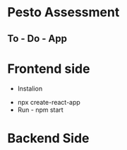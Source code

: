 # Pesto Assessment
## To - Do - App


# Frontend side
 * Instalion
  - npx create-react-app
  - Run - npm start
  
# Backend Side


